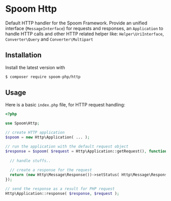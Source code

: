 # Spoom Http
Default HTTP handler for the Spoom Framework. Provide an unified interface (`MessageInterface`) for requests and responses, an `Application` to handle HTTP
calls and other HTTP related helper like: `Helper\UriInterface`, `Converter\Query` and `Converter\Multipart`

## Installation
Install the latest version with

```bash
$ composer require spoom-php/http
```

## Usage
Here is a basic `index.php` file, for HTTP request handling:

```php
<?php 

use Spoom\Http;

// create HTTP application
$spoom = new Http\Application( ... );

// run the application with the default request object
$response = $spoom( $request = Http\Application::getRequest(), function( $input, $request, $uri ) {
  
  // handle stuffs..
  
  // create a response for the request
  return (new Http\Message\Response())->setStatus( Http\Message\Response::STATUS_CONTENT_EMPTY );
});

// send the response as a result for PHP request
Http\Application::response( $response, $request );
```
